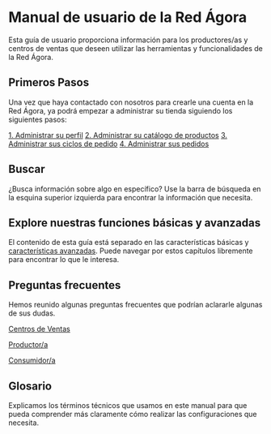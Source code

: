 # Manual de usuario de la Red Ágora

Esta guía de usuario proporciona información para los productores/as y centros de ventas que deseen utilizar las herramientas y funcionalidades de la Red Ágora.

## Primeros Pasos
Una vez que haya contactado con nosotros para crearle una cuenta en la Red Ágora, ya podrá empezar a administrar su tienda siguiendo los siguientes pasos: 

<a href="/your-profile.md" class="button transparent">1. Administrar su perfil</a> 
<a href="/products.md" class="button transparent">2. Administrar su catálogo de productos</a> 
<a href="/order-cycles-for-producers.md" class="button transparent">3. Administrar sus ciclos de pedido</a> 
<a href="/orders.md" class="button transparent">4. Administrar sus pedidos</a> 

## Buscar
¿Busca información sobre algo en específico? Use la barra de búsqueda en la esquina superior izquierda para encontrar la información que necesita.

## Explore nuestras funciones básicas y avanzadas
El contenido de esta guía está separado en las características básicas y [características avanzadas](/advanced-features.md). Puede navegar por estos capítulos libremente para encontrar lo que le interesa.

## Preguntas frecuentes
Hemos reunido algunas preguntas frecuentes que podrían aclararle algunas de sus dudas.

<a href="/hub-faqs.md" class="button transparent">Centros de Ventas</a> 

<a href="/producer-faqs.md" class="button transparent">Productor/a</a> 

<a href="/costumer-faqs.md" class="button transparent">Consumidor/a</a> 

## Glosario
Explicamos los términos técnicos que usamos en este manual para que pueda comprender más claramente cómo realizar las configuraciones que necesita.

